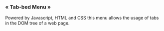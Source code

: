 <h3>« Tab-bed Menu »</h3>

Powered by Javascript, HTML and CSS this menu allows the usage of tabs in the DOM tree of a web page. 
